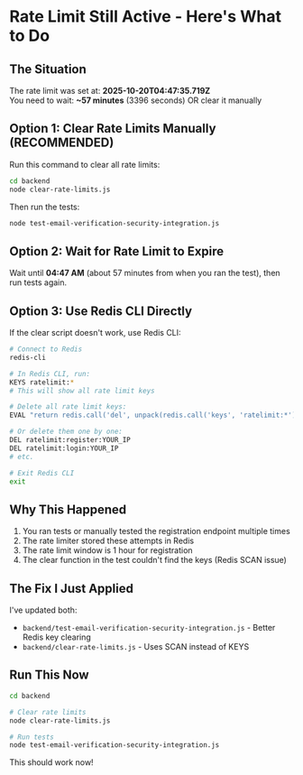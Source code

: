 # Rate Limit Still Active - Here's What to Do

## The Situation

The rate limit was set at: **2025-10-20T04:47:35.719Z**  
You need to wait: **~57 minutes** (3396 seconds) OR clear it manually

## Option 1: Clear Rate Limits Manually (RECOMMENDED)

Run this command to clear all rate limits:

```bash
cd backend
node clear-rate-limits.js
```

Then run the tests:

```bash
node test-email-verification-security-integration.js
```

## Option 2: Wait for Rate Limit to Expire

Wait until **04:47 AM** (about 57 minutes from when you ran the test), then run tests again.

## Option 3: Use Redis CLI Directly

If the clear script doesn't work, use Redis CLI:

```bash
# Connect to Redis
redis-cli

# In Redis CLI, run:
KEYS ratelimit:*
# This will show all rate limit keys

# Delete all rate limit keys:
EVAL "return redis.call('del', unpack(redis.call('keys', 'ratelimit:*')))" 0

# Or delete them one by one:
DEL ratelimit:register:YOUR_IP
DEL ratelimit:login:YOUR_IP
# etc.

# Exit Redis CLI
exit
```

## Why This Happened

1. You ran tests or manually tested the registration endpoint multiple times
2. The rate limiter stored these attempts in Redis
3. The rate limit window is 1 hour for registration
4. The clear function in the test couldn't find the keys (Redis SCAN issue)

## The Fix I Just Applied

I've updated both:
- `backend/test-email-verification-security-integration.js` - Better Redis key clearing
- `backend/clear-rate-limits.js` - Uses SCAN instead of KEYS

## Run This Now

```bash
cd backend

# Clear rate limits
node clear-rate-limits.js

# Run tests
node test-email-verification-security-integration.js
```

This should work now!
